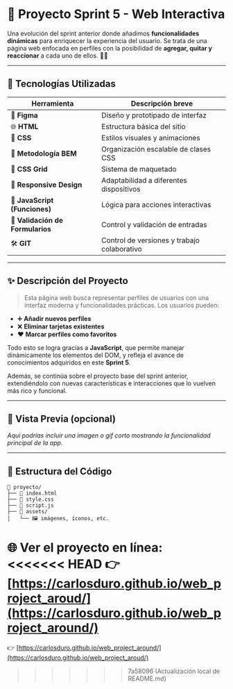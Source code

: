# 🚀 Proyecto Sprint 5 - Web Interactiva

Una evolución del sprint anterior donde añadimos **funcionalidades dinámicas** para enriquecer la experiencia del usuario. Se trata de una página web enfocada en perfiles con la posibilidad de **agregar, quitar y reaccionar** a cada uno de ellos. 💬👥

---

## 🧰 Tecnologías Utilizadas

| Herramienta                      | Descripción breve                           |
| -------------------------------- | ------------------------------------------- |
| 🎨 **Figma**                     | Diseño y prototipado de interfaz            |
| 🌐 **HTML**                      | Estructura básica del sitio                 |
| 🎨 **CSS**                       | Estilos visuales y animaciones              |
| 🔄 **Metodología BEM**           | Organización escalable de clases CSS        |
| 🧱 **CSS Grid**                  | Sistema de maquetado                        |
| 📱 **Responsive Design**         | Adaptabilidad a diferentes dispositivos     |
| 🧠 **JavaScript (Funciones)**    | Lógica para acciones interactivas           |
| 🧾 **Validación de Formularios** | Control y validación de entradas            |
| 🛠️ **GIT**                       | Control de versiones y trabajo colaborativo |

---

## ✨ Descripción del Proyecto

> Esta página web busca representar perfiles de usuarios con una interfaz moderna y funcionalidades prácticas. Los usuarios pueden:

- ➕ **Añadir nuevos perfiles**
- ❌ **Eliminar tarjetas existentes**
- ❤️ **Marcar perfiles como favoritos**

Todo esto se logra gracias a **JavaScript**, que permite manejar dinámicamente los elementos del DOM, y refleja el avance de conocimientos adquiridos en este **Sprint 5**.

Además, se continúa sobre el proyecto base del sprint anterior, extendiéndolo con nuevas características e interacciones que lo vuelven más rico y funcional.

---

## 📸 Vista Previa (opcional)

_Aquí podrías incluir una imagen o gif corto mostrando la funcionalidad principal de la app._

---

## 📂 Estructura del Código

```plaintext
📁 proyecto/
├── 📄 index.html
├── 📄 style.css
├── 📄 script.js
├── 📁 assets/
│   └── 🖼️ imágenes, íconos, etc.
```

🌐 **Ver el proyecto en línea:**  
<<<<<<< HEAD
👉 [https://carlosduro.github.io/web_project_aroud/](https://carlosduro.github.io/web_project_around/)
=======
👉 [https://carlosduro.github.io/web_project_around/](https://carlosduro.github.io/web_project_aroud/)
>>>>>>> 7a58096 (Actualización local de README.md)
